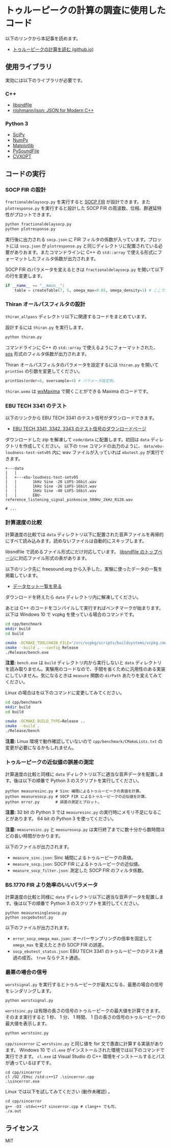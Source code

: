 # トゥルーピークの計算の調査に使用したコード
以下のリンクから本記事を読めます。

- [トゥルーピークの計算を読む (github.io)](https://ryukau.github.io/filter_notes/truepeak_computation/truepeak_computation.html)

## 使用ライブラリ
実効には以下のライブラリが必要です。

### C++
- [libsndfile](http://www.mega-nerd.com/libsndfile/)
- [nlohmann/json: JSON for Modern C++](https://github.com/nlohmann/json)

### Python 3
- [SciPy](https://www.scipy.org/)
- [NumPy](https://numpy.org/)
- [Matplotlib](https://matplotlib.org/)
- [PySoundFile](https://pysoundfile.readthedocs.io/en/latest/)
- [CVXOPT](http://cvxopt.org/)

## コードの実行
### SOCP FIR の設計
`fractionaldelaysocp.py` を実行すると [SOCP FIR](https://ryukau.github.io/filter_notes/fractional_delay_filter_socp/fractional_delay_filter_socp.html) が設計できます。また `plotresponse.py` を実行すると設計した SOCP FIR の周波数、位相、群遅延特性がプロットできます。

```bash
python fractionaldelaysocp.py
python plotresponse.py
```

実行後に出力される `socp.json` に FIR フィルタの係数が入っています。プロットには `socp.json` が `plotresponse.py` と同じディレクトリに配置されている必要がありおます。またコマンドラインに C++ の `std::array` で使える形式にフォーマットしたフィルタ係数が出力されます。

SOCP FIR のパラメータを変えるときは `fractionaldelaysocp.py` を開いて以下の行を変更します。

```python
if __name__ == "__main__":
    table = createTable(7, 5, omega_max=0.65, omega_density=1) # ここでパラメータを設定。
```

### Thiran オールパスフィルタの設計
`thiran_allpass` ディレクトリ以下に関連するコードをまとめています。

設計するには `thiran.py` を実行します。

```bash
python thiran.py
```

コマンドラインに C++ の `std::array` で使えるようにフォーマットされた、 [sos](https://docs.scipy.org/doc/scipy/reference/generated/scipy.signal.sosfilt.html) 形式のフィルタ係数が出力されます。

Thiran オールパスフィルタのパラメータを設定するには `thiran.py` を開いて `printSos` の引数を変更してください。

```python
printSos(order=8, oversample=4) # パラメータ設定例。
```

`thiran.wxmx` は [wxMaxima](https://wxmaxima-developers.github.io/wxmaxima/) で開くことができる Maxima のコードです。

### EBU TECH 3341 のテスト
以下のリンクから EBU TECH 3341 のテスト信号がダウンロードできます。

- [EBU TECH 3341, 3342, 3343 のテスト信号のダウンロードページ](https://tech.ebu.ch/publications/ebu_loudness_test_set)

ダウンロードした zip を解凍して `code/data` に配置します。初回は `data` ディレクトリを作成してください。 以下の `tree` コマンドの出力のように、 `data/ebu-loudness-test-setv05` 内に wav ファイルが入っていれば `ebutest.py` が実行できます。

```
+---data
|   |
|   +---ebu-loudness-test-setv05
|   |       1kHz Sine -20 LUFS-16bit.wav
|   |       1kHz Sine -26 LUFS-16bit.wav
|   |       1kHz Sine -40 LUFS-16bit.wav
|   |       EBU-reference_listening_signal_pinknoise_500Hz_2kHz_R128.wav

# ...
```

### 計算速度の比較
計算速度の比較では `data` ディレクトリ以下に配置された音声ファイルを再帰的にすべて読み込みます。読めないファイルは自動的にスキップします。

libsndfile で読めるファイル形式にだけ対応しています。 [libsndfile のトップページ](http://www.mega-nerd.com/libsndfile/)に対応ファイル形式の表があります。

以下のリンク先に freesound.org から入手した、実験に使ったデータの一覧を掲載しています。

- [データセット一覧を見る](data/dataset.md)

ダウンロードを終えたら `data` ディレクトリ内に解凍してください。

あとは C++ のコードをコンパイルして実行すればベンチマークが始まります。以下は Windows 10 で vcpkg を使っている場合のコマンドです。

```bash
cd cpp/benchmark
mkdir build
cd build

cmake -DCMAKE_TOOLCHAIN_FILE="/src/vcpkg/scripts/buildsystems/vcpkg.cmake" ..
cmake --build . --config Release
./Release/bench.exe
```

**注意:** `bench.exe` は `build` ディレクトリ内から実行しないと `data` ディレクトリを読み取りません。実験用のコードなので、手間を省くために汎用性のある実装にしていません。気になるときは `measure` 関数の `dirPath` あたりを変えてみてください。

Linux の場合はを以下のコマンドに変更してみてください。

```bash
cd cpp/benchmark
mkdir build
cd build

cmake -DCMAKE_BUILD_TYPE=Release ..
cmake --build .
./Release/bench
```

**注意:** Linux 環境で動作確認していないので `cpp/benchmark/CMakeLists.txt` の変更が必要になるかもしれません。

### トゥルーピークの近似値の誤差の測定
計算速度の比較と同様に `data` ディレクトリ以下に適当な音声データを配置します。後は以下の順番で Python 3 のスクリプトを実行してください。

```
python measuresinc.py # Sinc 補間によるトゥルーピークの真値を計算。
python measuresocp.py # SOCP FIR によるトゥルーピークの近似値を計算。
python error.py       # 誤差の測定とプロット。
```

**注意:** 32 bit の Python 3 では `measuresinc.py` の実行時にメモリ不足になることがあります。 64 bit の Python 3 を使ってください。

**注意:** `measuresinc.py` と `measuresocp.py` は実行終了までに数十分から数時間ほどの長い時間がかかります。

以下のファイルが出力されます。

- `measure_sinc.json`: Sinc 補間によるトゥルーピークの真値。
- `measure_socp.json`: SOCP FIR によるトゥルーピークの近似値。
- `measure_socp_filter.json`: 測定した SOCP FIR のフィルタ係数。

### BS.1770 FIR より効率のいいパラメータ
計算速度の比較と同様に `data` ディレクトリ以下に適当な音声データを配置します。後は以下の順番で Python 3 のスクリプトを実行してください。

```
python measuresinglesocp.py
python socpebutest.py
```

以下のファイルが出力されます。

- `error_socp_omega_max.json`: オーバーサンプリングの倍率を固定して `omega_max` を変えたときの SOCP FIR の誤差。
- `socp_ebutest_status.json`: EBU TECH 3341 のトゥルーピークのテスト通過の成否。 `true` ならテスト通過。

### 最悪の場合の信号
`worstsignal.py` を実行するとトゥルーピークが最大になる、最悪の場合の信号をレンダリングします。

```bash
python worstsignal.py
```

`worstsinc.py` は有限の長さの信号のトゥルーピークの最大値を計算できます。そのまま実行すると 1 秒、 1 分、 1 時間、 1 日の長さの信号のトゥルーピークの最大値を表示します。

```bash
python worstsinc.py
```

`cpp/sincerror` に `worstsinc.py` と同じ値を for 文で愚直に計算する実装があります。 Windows 10 で `cl.exe` がインストールされた環境では以下のコマンドで実行できます。 `cl.exe` は Visual Studio の C++ 環境をインストールするとパスが通っているはずです。

```
cd cpp/sincerror
cl /O2 /EHsc /std:c++17 .\sincerror.cpp
.\sincerror.exe
```

Linux では以下を試してみてください (動作未確認) 。

```
cd cpp/sincerror
g++ -O3 -std=c++17 sincerror.cpp # clang++ でも可。
./a.out
```

## ライセンス
MIT
